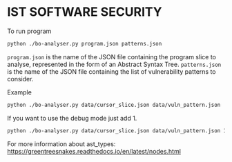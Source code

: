 # IST SOFTWARE SECURITY

To run program

```bash
python ./bo-analyser.py program.json patterns.json
```

`program.json`  is the name of the JSON file containing the program slice to analyse, represented in the form of an Abstract Syntax Tree. `patterns.json` is the name of the JSON file containing the list of vulnerability patterns to consider.

Example

```bash
python ./bo-analyser.py data/cursor_slice.json data/vuln_pattern.json
```

If you want to use the debug mode just add 1. 

```bash
python ./bo-analyser.py data/cursor_slice.json data/vuln_pattern.json 1
```

For more information about ast_types:
https://greentreesnakes.readthedocs.io/en/latest/nodes.html
